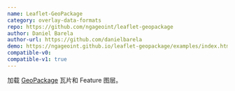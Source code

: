 ```yaml
---
name: Leaflet-GeoPackage
category: overlay-data-formats
repo: https://github.com/ngageoint/leaflet-geopackage
author: Daniel Barela
author-url: https://github.com/danielbarela
demo: https://ngageoint.github.io/leaflet-geopackage/examples/index.html
compatible-v0:
compatible-v1: true
---
```


加载 <a href="http://www.geopackage.org/">GeoPackage</a> 瓦片和 Feature 图层。
